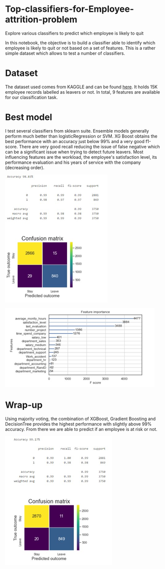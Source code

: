 # Top-classifiers-for-Employee-attrition-problem
Explore various classifiers to predict which employee is likely to quit


In this notebook, the objective is to build a classifier able to identify which employee is likely to quit or not based on a set of features.
This is a rather simple dataset which allows to test a number of classifiers.

# Dataset

The dataset used comes from KAGGLE and can be found [here](https://www.kaggle.com/liujiaqi/hr-comma-sepcsv). It holds 15K employee records labelled as leavers or not.
In total, 9 features are available for our classification task.

# Best model

I test several classifiers from sklearn suite. Ensemble models generally perform much better than logisticRegression or SVM.
XG Boost obtains the best performance with an accuracy just below 99% and a very good f1-score. There are very good recall reducing the issue of false negative which can be a significant issue when trying to detect future leavers.
Most influencing features are the workload, the employee's satisfaction level, its performance evaluation and his years of service with the company (decreasing order).

![](data/xgboost.jpg)

![](data/feature_importance.jpg)

# Wrap-up

Using majority voting, the combination of XGBoost, Gradient Boosting and DecisionTree provides the highest performance with slightly above 99% accuracy.
From there we are able to predict if an employee is at risk or not.

![](data/voting_classifier.jpg)
